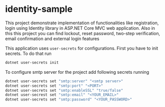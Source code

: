 # identity-sample
This project demonstrate implementation of functionalities like registration, login using Identity library in ASP.NET Core MVC web application.
Also in this this project you can find lockout, reset password, two-step verification, email confirmation and external login features

This application uses `user-secrets` for configurations.
First you have to init secrets. To do that run 
```bash
dotnet user-secrets init
```

To configure smtp server for the project add following secrets running
```bash
dotnet user-secrets set "smtp:server" "<smtp server>"
dotnet user-secrets set "smtp:port" "<PORT>"
dotnet user-secrets set "smtp:enableSSL" "true/false"
dotnet user-secrest set "smtp:email" "<YOUR_EMAIL>"
dotnet user-secrets set "smtp:password" "<YOUR_PASSWORD>"
``` 
